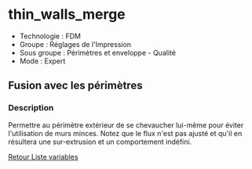 # thin_walls_merge

* Technologie : FDM
* Groupe : Réglages de l'Impression
* Sous groupe : Périmètres et enveloppe - Qualité
* Mode : Expert

## Fusion avec les périmètres

### Description

Permettre au périmètre extérieur de se chevaucher lui-même pour éviter l'utilisation de murs minces.
Notez que le flux n'est pas ajusté et qu'il en résultera une sur-extrusion et un comportement indéfini.

[Retour Liste variables](variable_list.md)